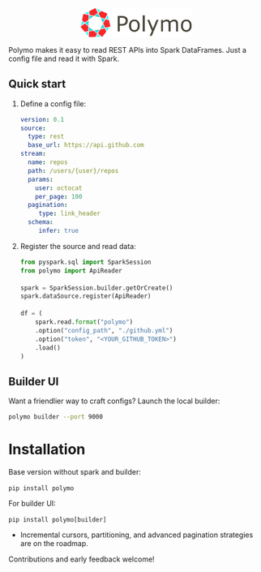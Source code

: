 <p align="center">
  <img src="builder-ui/public/logo.png" alt="Polymo" width="220">
</p>

Polymo makes it easy to read REST APIs into Spark DataFrames. 
Just a config file and read it with Spark.

## Quick start

1. Define a config file:

   ```yaml
   version: 0.1
   source:
     type: rest
     base_url: https://api.github.com
   stream:
     name: repos
     path: /users/{user}/repos
     params:
       user: octocat
       per_page: 100
     pagination:
        type: link_header
     schema:
        infer: true
   ```

2. Register the source and read data:

   ```python
   from pyspark.sql import SparkSession
   from polymo import ApiReader 

   spark = SparkSession.builder.getOrCreate()
   spark.dataSource.register(ApiReader)

   df = (
       spark.read.format("polymo")
       .option("config_path", "./github.yml")
       .option("token", "<YOUR_GITHUB_TOKEN>")  
       .load()
   )
   ```

## Builder UI

Want a friendlier way to craft configs? Launch the local builder:

```bash
polymo builder --port 9000
```

# Installation
Base version without spark and builder:

`pip install polymo`

For builder UI:

`pip install polymo[builder]` 

- Incremental cursors, partitioning, and advanced pagination strategies are on the roadmap.

Contributions and early feedback welcome!
